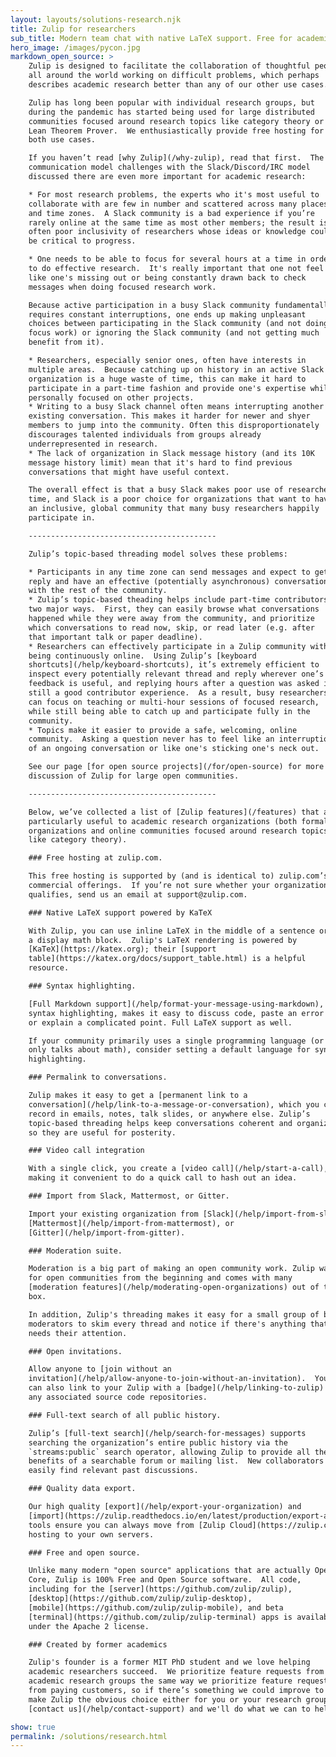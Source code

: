 ```yaml
---
layout: layouts/solutions-research.njk
title: Zulip for researchers
sub_title: Modern team chat with native LaTeX support. Free for academic research.
hero_image: /images/pycon.jpg
markdown_open_source: >
    Zulip is designed to facilitate the collaboration of thoughtful people
    all around the world working on difficult problems, which perhaps
    describes academic research better than any of our other use cases.

    Zulip has long been popular with individual research groups, but
    during the pandemic has started being used for large distributed
    communities focused around research topics like category theory or the
    Lean Theorem Prover.  We enthusiastically provide free hosting for
    both use cases.

    If you haven’t read [why Zulip](/why-zulip), read that first.  The
    communication model challenges with the Slack/Discord/IRC model
    discussed there are even more important for academic research:

    * For most research problems, the experts who it's most useful to
    collaborate with are few in number and scattered across many places
    and time zones.  A Slack community is a bad experience if you’re
    rarely online at the same time as most other members; the result is
    often poor inclusivity of researchers whose ideas or knowledge could
    be critical to progress.

    * One needs to be able to focus for several hours at a time in order
    to do effective research.  It's really important that one not feel
    like one's missing out or being constantly drawn back to check
    messages when doing focused research work.

    Because active participation in a busy Slack community fundamentally
    requires constant interruptions, one ends up making unpleasant
    choices between participating in the Slack community (and not doing
    focus work) or ignoring the Slack community (and not getting much
    benefit from it).

    * Researchers, especially senior ones, often have interests in
    multiple areas.  Because catching up on history in an active Slack
    organization is a huge waste of time, this can make it hard to
    participate in a part-time fashion and provide one's expertise while
    personally focused on other projects.
    * Writing to a busy Slack channel often means interrupting another
    existing conversation. This makes it harder for newer and shyer
    members to jump into the community. Often this disproportionately
    discourages talented individuals from groups already
    underrepresented in research.
    * The lack of organization in Slack message history (and its 10K
    message history limit) mean that it's hard to find previous
    conversations that might have useful context.

    The overall effect is that a busy Slack makes poor use of researchers'
    time, and Slack is a poor choice for organizations that want to have
    an inclusive, global community that many busy researchers happily
    participate in.

    ------------------------------------------

    Zulip’s topic-based threading model solves these problems:

    * Participants in any time zone can send messages and expect to get a
    reply and have an effective (potentially asynchronous) conversation
    with the rest of the community.
    * Zulip’s topic-based theading helps include part-time contributors in
    two major ways.  First, they can easily browse what conversations
    happened while they were away from the community, and prioritize
    which conversations to read now, skip, or read later (e.g. after
    that important talk or paper deadline).
    * Researchers can effectively participate in a Zulip community without
    being continuously online.  Using Zulip’s [keyboard
    shortcuts](/help/keyboard-shortcuts), it’s extremely efficient to
    inspect every potentially relevant thread and reply wherever one’s
    feedback is useful, and replying hours after a question was asked is
    still a good contributor experience.  As a result, busy researchers
    can focus on teaching or multi-hour sessions of focused research,
    while still being able to catch up and participate fully in the
    community.
    * Topics make it easier to provide a safe, welcoming, online
    community.  Asking a question never has to feel like an interruption
    of an ongoing conversation or like one's sticking one's neck out.

    See our page [for open source projects](/for/open-source) for more
    discussion of Zulip for large open communities.

    ------------------------------------------

    Below, we’ve collected a list of [Zulip features](/features) that are
    particularly useful to academic research organizations (both formal
    organizations and online communities focused around research topics
    like category theory).

    ### Free hosting at zulip.com.

    This free hosting is supported by (and is identical to) zulip.com’s
    commercial offerings.  If you’re not sure whether your organization
    qualifies, send us an email at support@zulip.com.

    ### Native LaTeX support powered by KaTeX

    With Zulip, you can use inline LaTeX in the middle of a sentence or as
    a display math block.  Zulip's LaTeX rendering is powered by
    [KaTeX](https://katex.org); their [support
    table](https://katex.org/docs/support_table.html) is a helpful
    resource.

    ### Syntax highlighting.

    [Full Markdown support](/help/format-your-message-using-markdown), including
    syntax highlighting, makes it easy to discuss code, paste an error message,
    or explain a complicated point. Full LaTeX support as well.

    If your community primarily uses a single programming language (or
    only talks about math), consider setting a default language for syntax
    highlighting.

    ### Permalink to conversations.

    Zulip makes it easy to get a [permanent link to a
    conversation](/help/link-to-a-message-or-conversation), which you can
    record in emails, notes, talk slides, or anywhere else. Zulip’s
    topic-based threading helps keep conversations coherent and organized
    so they are useful for posterity.

    ### Video call integration

    With a single click, you create a [video call](/help/start-a-call),
    making it convenient to do a quick call to hash out an idea.

    ### Import from Slack, Mattermost, or Gitter.

    Import your existing organization from [Slack](/help/import-from-slack),
    [Mattermost](/help/import-from-mattermost), or
    [Gitter](/help/import-from-gitter).

    ### Moderation suite.

    Moderation is a big part of making an open community work. Zulip was built
    for open communities from the beginning and comes with many
    [moderation features](/help/moderating-open-organizations) out of the
    box.

    In addition, Zulip's threading makes it easy for a small group of busy
    moderators to skim every thread and notice if there's anything that
    needs their attention.

    ### Open invitations.

    Allow anyone to [join without an
    invitation](/help/allow-anyone-to-join-without-an-invitation).  You
    can also link to your Zulip with a [badge](/help/linking-to-zulip) in
    any associated source code repositories.

    ### Full-text search of all public history.

    Zulip’s [full-text search](/help/search-for-messages) supports
    searching the organization’s entire public history via the
    `streams:public` search operator, allowing Zulip to provide all the
    benefits of a searchable forum or mailing list.  New collaborators can
    easily find relevant past discussions.

    ### Quality data export.

    Our high quality [export](/help/export-your-organization) and
    [import](https://zulip.readthedocs.io/en/latest/production/export-and-import.html)
    tools ensure you can always move from [Zulip Cloud](https://zulip.com)
    hosting to your own servers.

    ### Free and open source.

    Unlike many modern "open source" applications that are actually Open
    Core, Zulip is 100% Free and Open Source software.  All code,
    including for the [server](https://github.com/zulip/zulip),
    [desktop](https://github.com/zulip/zulip-desktop),
    [mobile](https://github.com/zulip/zulip-mobile), and beta
    [terminal](https://github.com/zulip/zulip-terminal) apps is available
    under the Apache 2 license.

    ### Created by former academics

    Zulip's founder is a former MIT PhD student and we love helping
    academic researchers succeed.  We prioritize feature requests from
    academic research groups the same way we prioritize feature requests
    from paying customers, so if there’s something we could improve to
    make Zulip the obvious choice either for you or your research group,
    [contact us](/help/contact-support) and we'll do what we can to help!

show: true
permalink: /solutions/research.html
---
```

